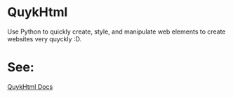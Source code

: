 # QuykHtml
Use Python to quickly create, style, and manipulate web elements to create websites very quyckly :D.

# See:

[QuykHtml Docs](https://mwd1993.github.io/QuykHtml/)
